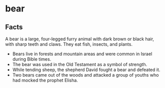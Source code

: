 # bear

## Facts

A bear is a large, four-legged furry animal with dark brown or black hair, with sharp teeth and claws. They eat fish, insects, and plants.

* Bears live in forests and mountain areas and were common in Israel during Bible times.
* The bear was used in the Old Testament as a symbol of strength.
* While tending sheep, the shepherd David fought a bear and defeated it.
* Two bears came out of the woods and attacked a group of youths who had mocked the prophet Elisha.